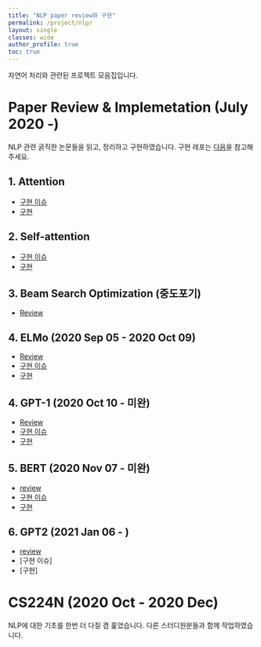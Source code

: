 ```yaml
---
title: "NLP paper review와 구현"
permalink: /project/nlp/
layout: single
classes: wide
author_profile: true
toc: true
---
```



자연어 처리와 관련된 프로젝트 모음집입니다.

# Paper Review & Implemetation (July 2020 -)

NLP 관련 굵직한 논문들을 읽고, 정리하고 구현하였습니다. 구현 레포는 [다음](https://github.com/InhyeokYoo/NLP/tree/master/papers)을 참고해주세요.

## 1. Attention

- [구현 이슈](/project/nlp/attention-issue/)
- [구현](https://github.com/InhyeokYoo/NLP/tree/master/papers/1.Attention)

## 2. Self-attention

- [구현 이슈](/project/nlp/transformer-issue/)
- [구현](https://github.com/InhyeokYoo/NLP/tree/master/papers/3.Transformer)

## 3. Beam Search Optimization (중도포기)

- [Review](/project/nlp/beam-search-optimization/)

## 4. ELMo (2020 Sep 05 - 2020 Oct 09)

- [Review](/project/nlp/elmo-review/)
- [구현 이슈](/project/nlp/elmo-issue/)
- [구현](https://github.com/InhyeokYoo/NLP/tree/master/papers/4.ELMo)

## 4. GPT-1 (2020 Oct 10 - 미완)

- [Review](/project/nlp/gpt1-review/)
- [구현 이슈](https://github.com/InhyeokYoo/NLP/issues/1)
- [구현](https://github.com/InhyeokYoo/NLP/tree/master/papers/5.GPT-1)

## 5. BERT (2020 Nov 07 - 미완)

- [review](/project/nlp/bert-review/)
- [구현 이슈](/project/nlp/bert-issue/)
- [구현](https://github.com/InhyeokYoo/NLP/tree/master/papers/6.BERT)

## 6. GPT2 (2021 Jan 06 - )

- [review](/project/nlp/gpt2-review/)
- [구현 이슈]
- [구현]

# CS224N (2020 Oct - 2020 Dec)

NLP에 대한 기초를 한번 더 다질 겸 훑었습니다. 다른 스터디원분들과 함께 작업하였습니다.